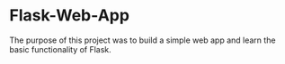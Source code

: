 # Flask-Web-App

The purpose of this project was to build a simple web app and learn the basic functionality of Flask. 
